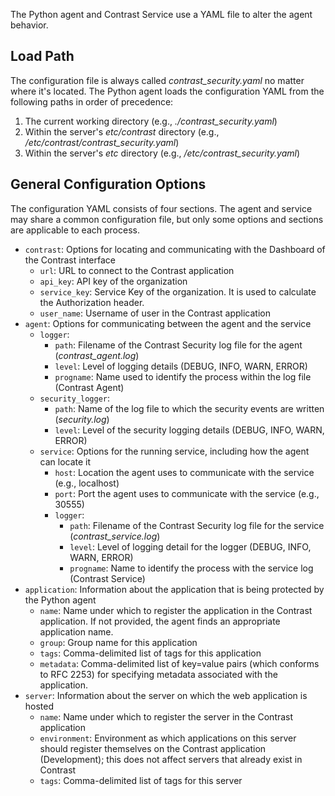 <!-- 
title: "Python Agent Configuration"
description: "Configuring the Python Agent and Service"
tags: "installation python django flask pyramid agent service configuration"
-->

The Python agent and Contrast Service use a YAML file to alter the agent behavior. 

## Load Path

The configuration file is always called *contrast_security.yaml* no matter where it's located. The Python agent loads the configuration YAML from the following paths in order of precedence:

1. The current working directory (e.g., *./contrast_security.yaml*)
2. Within the server's *etc/contrast* directory (e.g., */etc/contrast/contrast_security.yaml*)
3. Within the server's *etc* directory (e.g., */etc/contrast_security.yaml*)

## General Configuration Options

The configuration YAML consists of four sections. The agent and service may share a common configuration file, but only some options and sections are applicable to each process.

* `contrast`: Options for locating and communicating with the Dashboard of the Contrast interface
  * `url`: URL to connect to the Contrast application
  * `api_key`: API key of the organization
  * `service_key`:  Service Key of the organization. It is used to calculate the Authorization header.
  * `user_name`: Username of user in the Contrast application
* `agent`: Options for communicating between the agent and the service
  * `logger`:
    * `path`: Filename of the Contrast Security log file for the agent (*contrast_agent.log*)
    * `level`: Level of logging details (DEBUG, INFO, WARN, ERROR)
    * `progname`: Name used to identify the process within the log file (Contrast Agent)
  * `security_logger`:
    * `path`: Name of the log file to which the security events are written (*security.log*)
    * `level`: Level of the security logging details (DEBUG, INFO, WARN, ERROR)
  * `service`: Options for the running service, including how the agent can locate it
    * `host`: Location the agent uses to communicate with the service (e.g., localhost)
    * `port`: Port the agent uses to communicate with the service (e.g., 30555)
    * `logger`:
      * `path`: Filename of the Contrast Security log file for the service (*contrast_service.log*)
      * `level`: Level of logging detail for the logger (DEBUG, INFO, WARN, ERROR) 
      * `progname`: Name to identify the process with the service log (Contrast Service)
* `application`: Information about the application that is being protected by the Python agent
  * `name`: Name under which to register the application in the Contrast application. If not provided, the agent finds an appropriate application name.
  * `group`: Group name for this application
  * `tags`: Comma-delimited list of tags for this application
  * `metadata`: Comma-delimited list of key=value pairs (which conforms to RFC 2253) for specifying metadata associated with the application. 
* `server`: Information about the server on which the web application is hosted
  * `name`: Name under which to register the server in the Contrast application 
  * `environment`: Environment as which applications on this server should register themselves on the Contrast application (Development); this does not affect servers that already exist in Contrast
  * `tags`: Comma-delimited list of tags for this server

